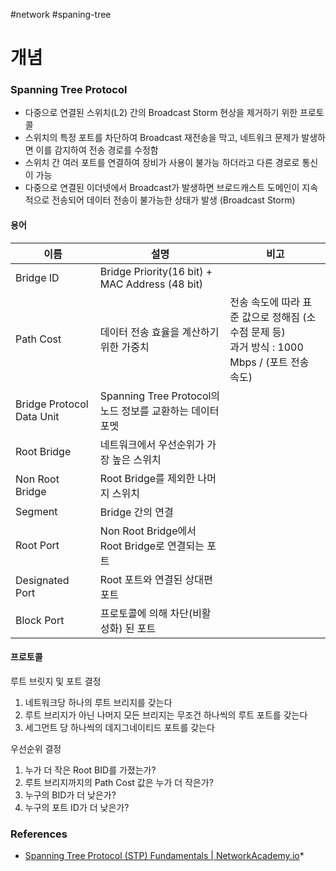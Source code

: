 #network #spaning-tree

# 개념

### Spanning Tree Protocol

* 다중으로 연결된 스위치(L2) 간의 Broadcast Storm 현상을 제거하기 위한 프로토콜
* 스위치의 특정 포트를 차단하여 Broadcast 재전송을 막고, 네트워크 문제가 발생하면 이를 감지하여 전송 경로를 수정함
* 스위치 간 여러 포트를 연결하여 장비가 사용이 불가능 하더라고 다른 경로로 통신이 가능
* 다중으로 연결된 이더넷에서 Broadcast가 발생하면 브로드캐스트 도메인이 지속적으로 전송되어 데이터 전송이 불가능한 상태가 발생 (Broadcast Storm)
#### 용어

| 이름                        | 설명                                             | 비고                                                                |
| ------------------------- | ---------------------------------------------- | ----------------------------------------------------------------- |
| Bridge ID                 | Bridge Priority(16 bit) + MAC Address (48 bit) |                                                                   |
| Path Cost                 | 데이터 전송 효율을 계산하기 위한 가중치                         | 전송 속도에 따라 표준 값으로 정해짐 (소수점 문제 등)<br>과거 방식 : 1000 Mbps / (포트 전송 속도) |
| Bridge Protocol Data Unit | Spanning Tree Protocol의 노드 정보를 교환하는 데이터 포멧     |                                                                   |
| Root Bridge               | 네트워크에서 우선순위가 가장 높은 스위치                         |                                                                   |
| Non Root Bridge           | Root Bridge를 제외한 나머지 스위치                       |                                                                   |
| Segment                   | Bridge 간의 연결                                   |                                                                   |
| Root Port                 | Non Root Bridge에서 Root Bridge로 연결되는 포트         |                                                                   |
| Designated Port           | Root 포트와 연결된 상대편 포트                            |                                                                   |
| Block Port                | 프로토콜에 의해 차단(비활성화) 된 포트                         |                                                                   |
#### 프로토콜

루트 브릿지 및 포트 결정

1. 네트워크당 하나의 루트 브리지를 갖는다
2. 루트 브리지가 아닌 나머지 모든 브리지는 무조건 하나씩의 루트 포트를 갖는다
3. 세그먼트 당 하나씩의 데지그네이티드 포트를 갖는다

우선순위 결정

1. 누가 더 작은 Root BID를 가졌는가?
2. 루트 브리지까지의 Path Cost 값은 누가 더 작은가?
3. 누구의 BID가 더 낮은가?
4. 누구의 포트 ID가 더 낮은가?

### References
* [Spanning Tree Protocol (STP) Fundamentals | NetworkAcademy.io](https://www.networkacademy.io/ccna/spanning-tree)*